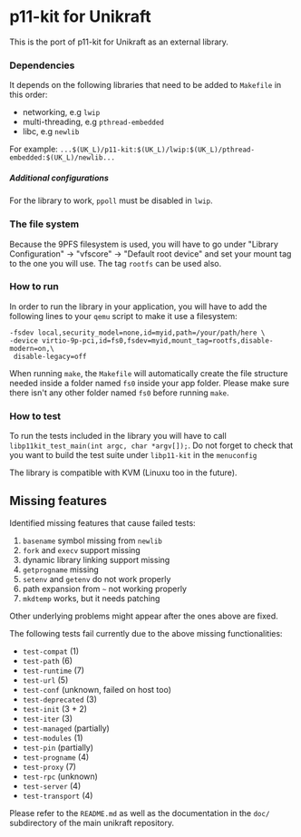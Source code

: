 p11-kit for Unikraft
=============================

This is the port of p11-kit for Unikraft as an external library.

### Dependencies
It depends on the following libraries that need to be added to `Makefile`
in this order:

* networking, e.g `lwip`
* multi-threading, e.g `pthread-embedded`
* libc, e.g `newlib`

For example:
 `...$(UK_L)/p11-kit:$(UK_L)/lwip:$(UK_L)/pthread-embedded:$(UK_L)/newlib...`

##### Additional configurations
For the library to work, `ppoll` must be disabled in `lwip`.

### The file system
Because the 9PFS filesystem is used, you will have to go under
"Library Configuration" -> "vfscore" -> "Default root device" and set your mount
tag to the one you will use. The tag `rootfs` can be used also.

### How to run
In order to run the library in your application, you will have to add the
following lines to your `qemu` script to make it use a filesystem:
```
-fsdev local,security_model=none,id=myid,path=/your/path/here \
-device virtio-9p-pci,id=fs0,fsdev=myid,mount_tag=rootfs,disable-modern=on,\
 disable-legacy=off
```

When running `make`, the `Makefile` will automatically create the file structure
needed inside a folder named `fs0` inside your app folder. Please make sure
there isn't any other folder named `fs0` before running `make`.

### How to test
To run the tests included in the library you will have to call
`libp11kit_test_main(int argc, char *argv[]);`. Do not forget to check that
you want to build the test suite under `libp11-kit` in the `menuconfig`

The library is compatible with KVM (Linuxu too in the future).

## Missing features
Identified missing features that cause failed tests:
 1. `basename` symbol missing from `newlib`
 2. `fork` and `execv` support missing
 3. dynamic library linking support missing
 4. `getprogname` missing
 5. `setenv` and `getenv` do not work properly
 6. path expansion from `~` not working properly
 7. `mkdtemp` works, but it needs patching

Other underlying problems might appear after the ones above are fixed.

The following tests fail currently due to the above missing functionalities:
 - `test-compat` (1)
 - `test-path` (6)
 - `test-runtime` (7)
 - `test-url` (5)
 - `test-conf` (unknown, failed on host too)
 - `test-deprecated` (3)
 - `test-init` (3 + 2)
 - `test-iter` (3)
 - `test-managed` (partially)
 - `test-modules` (1)
 - `test-pin` (partially)
 - `test-progname` (4)
 - `test-proxy` (7)
 - `test-rpc` (unknown)
 - `test-server` (4)
 - `test-transport` (4)

Please refer to the `README.md` as well as the documentation in the `doc/`
subdirectory of the main unikraft repository.
